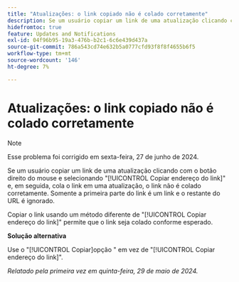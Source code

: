 ```yaml
---
title: "Atualizações: o link copiado não é colado corretamente"
description: Se um usuário copiar um link de uma atualização clicando com o botão direito do mouse e selecionando Copiar endereço do link e colar o link em uma atualização, o link não será colado corretamente. Somente a primeira parte do link é um link e o restante do URL é ignorado.
hidefromtoc: true
feature: Updates and Notifications
exl-id: 04f96b95-19a3-476b-b2c1-6c6e439d437a
source-git-commit: 786a543cd74e632b5a0777cfd93f8f8f4655b6f5
workflow-type: tm+mt
source-wordcount: '146'
ht-degree: 7%

---
```


# Atualizações: o link copiado não é colado corretamente

>[!NOTE]
>
>Esse problema foi corrigido em sexta-feira, 27 de junho de 2024.

Se um usuário copiar um link de uma atualização clicando com o botão direito do mouse e selecionando &quot;[!UICONTROL Copiar endereço do link]&quot; e, em seguida, cola o link em uma atualização, o link não é colado corretamente. Somente a primeira parte do link é um link e o restante do URL é ignorado.

Copiar o link usando um método diferente de &quot;[!UICONTROL Copiar endereço do link]&quot; permite que o link seja colado conforme esperado.

**Solução alternativa**

Use o &quot;[!UICONTROL Copiar]opção &quot; em vez de &quot;[!UICONTROL Copiar endereço do link]&quot;.

_Relatado pela primeira vez em quinta-feira, 29 de maio de 2024._
